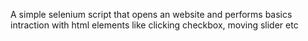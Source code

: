 A simple selenium script that opens an website and performs basics intraction with html elements like clicking checkbox, moving slider etc
